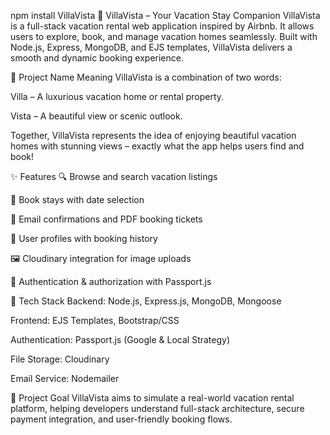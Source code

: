 npm install VillaVista
🏡 VillaVista – Your Vacation Stay Companion
VillaVista is a full-stack vacation rental web application inspired by Airbnb. It allows users to explore, book, and manage vacation homes seamlessly. Built with Node.js, Express, MongoDB, and EJS templates, VillaVista delivers a smooth and dynamic booking experience.

🌟 Project Name Meaning
VillaVista is a combination of two words:

Villa – A luxurious vacation home or rental property.

Vista – A beautiful view or scenic outlook.

Together, VillaVista represents the idea of enjoying beautiful vacation homes with stunning views – exactly what the app helps users find and book!

✨ Features
🔍 Browse and search vacation listings

📆 Book stays with date selection

📩 Email confirmations and PDF booking tickets

👤 User profiles with booking history

🖼️ Cloudinary integration for image uploads

🔐 Authentication & authorization with Passport.js

🔧 Tech Stack
Backend: Node.js, Express.js, MongoDB, Mongoose

Frontend: EJS Templates, Bootstrap/CSS

Authentication: Passport.js (Google & Local Strategy)

File Storage: Cloudinary

Email Service: Nodemailer

🚀 Project Goal
VillaVista aims to simulate a real-world vacation rental platform, helping developers understand full-stack architecture, secure payment integration, and user-friendly booking flows.


